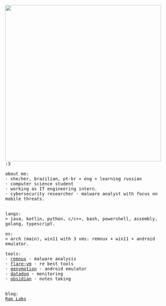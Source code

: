 <p float="left">
 <img src="https://github.com/xssrae/xssrae/blob/main/side_imgs/img1.png" width="500" align="left">
  <p float="left">
    <samp>
      :3 
      <br>
      <br>
      about me:<br>
             - she/her, brazilian, pt-br + eng + learning russian<br>
             - computer science student<br>
             - working as IT engineering intern.<br>
             - cybersecurity researcher - malware analyst with focus on mobile threats.<br>
      <br>
      <br>
      langs:<br>
          > java, kotlin, python, c/c++, bash, powershell, assembly, golang, typescript.
      <br>
      <br>
      os:<br>
        > arch (main), win11 with 3 vms: remnux + win11 + android emulator.
      <br>
      <br>
      tools:<br>
          - <a href="https://remnux.org/">remnux</a> - malware analysis <br> 
          - <a href="https://github.com/mandiant/flare-vm">flare-vm</a> - re best tools<br>
          - <a href="https://www.genymotion.com/">genymotion</a> - android emulator <br>
          - <a href="https://www.datadoghq.com/">datadog</a> - monitoring <br>
          - <a href="https://obsidian.md/">obsidian</a> - notes taking<br> 
     <br>
     <br>
      blog:<br>
         <a href="https://raeversing.hashnode.dev/">Rae Labs</a>
      <b>
    </samp>
  </p>
</p>
